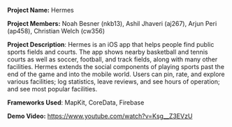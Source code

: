 **Project Name:** Hermes

**Project Members:** Noah Besner (nkb13), Ashil Jhaveri (aj267), Arjun Peri (ap458), Christian Welch (cw356)

**Project Description**: Hermes is an iOS app that helps people find public sports fields and courts. The app shows nearby basketball and tennis courts as well as soccer, football, and track fields, along with many other facilities. Hermes extends the social components of playing sports past the end of the game and into the mobile world. Users can pin, rate, and explore various facilities; log statistics, leave reviews, and see hours of operation; and see most popular facilities. 

**Frameworks Used**: MapKit, CoreData, Firebase

**Demo Video:** https://www.youtube.com/watch?v=Ksg__Z3EVzU 
